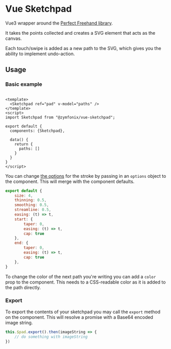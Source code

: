 # Vue Sketchpad

Vue3 wrapper around the [Perfect Freehand library](https://github.com/steveruizok/perfect-freehand).

It takes the points collected and creates a SVG element that acts as the canvas.

Each touch/swipe is added as a new path to the SVG, which gives you the ability to implement undo-action.

## Usage

### Basic example

```vue

<template>
  <Sketchpad ref="pad" v-model="paths" />
</template>
<script>
import Sketchpad from "@zymfonix/vue-sketchpad";

export default {
  components: {Sketchpad},

  data() {
    return {
      paths: []
    }
  }
}
</script>
```

You can change [the options](https://github.com/steveruizok/perfect-freehand#options) for the stroke by passing in
an `options` object to the component. This will merge with the component defaults.

```js
export default {
    size: 4,
    thinning: 0.5,
    smoothing: 0.5,
    streamline: 0.5,
    easing: (t) => t,
    start: {
        taper: 0,
        easing: (t) => t,
        cap: true
    },
    end: {
        taper: 0,
        easing: (t) => t,
        cap: true
    },
}
```

To change the color of the next path you're writing you can add a `color` prop to the component. This needs to a
CSS-readable color as it is added to the path directly.

### Export

To export the contents of your sketchpad you may call the `export` method on the component. This will resolve a promise
with a Base64 encoded image string.

```js
this.$pad.export().then(imageString => {
    // do something with imageString
})
```
